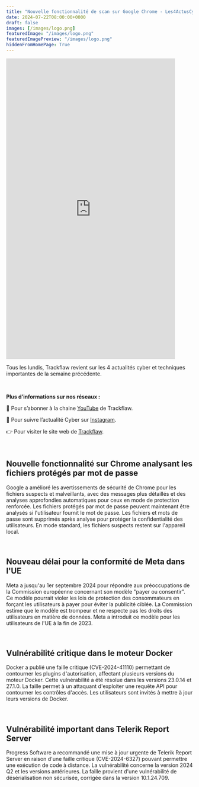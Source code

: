 ```yaml
---
title: "Nouvelle fonctionnalité de scan sur Google Chrome - Les4ActusCyber : semaine du 22 juillet"
date: 2024-07-22T08:00:00+0000
draft: false
images: [/images/logo.png]
featuredImage: "/images/logo.png"
featuredImagePreview: "/images/logo.png"
hiddenFromHomePage: True
---
```

    
<div class="flex-container">
   <div class="flex-items">
   <iframe width="456" height="811" src="https://www.youtube.com/embed/GOjyOc-Kk5k" title="Nouvelle fonctionnalité de scan sur Google Chrome - #Les4ActusCyber : semaine du 22 juillet" frameborder="0" allow="accelerometer; autoplay; clipboard-write; encrypted-media; gyroscope; picture-in-picture; web-share" allowfullscreen></iframe>
   </div>

   <div class="flex-items">
      <p>Tous les lundis, Trackflaw revient sur les 4 actualités cyber et techniques importantes de la semaine précédente.</p>
      <br>
      <p><strong>Plus d’informations sur nos réseaux :</strong></p>
      <p>🔴 Pour s’abonner à la chaine <a href="https://www.youtube.com/@trackflaw" target="_blank" rel="noopener noreffer ">YouTube</a> de Trackflaw.</p>
      <p>📸 Pour suivre l’actualité Cyber sur <a href="https://www.instagram.com/trackflaw/" target="_blank" rel="noopener noreffer ">Instagram</a>.</p>
      <p>👉 Pour visiter le site web de <a href="https://trackflaw.com" target="_blank" rel="noopener noreffer ">Trackflaw</a>.</p>
   </div>
</div>

    
<br>

## Nouvelle fonctionnalité sur Chrome analysant les fichiers protégés par mot de passe

Google a amélioré les avertissements de sécurité de Chrome pour les fichiers suspects et malveillants, avec des messages plus détaillés et des analyses approfondies automatiques pour ceux en mode de protection renforcée. Les fichiers protégés par mot de passe peuvent maintenant être analysés si l'utilisateur fournit le mot de passe.
Les fichiers et mots de passe sont supprimés après analyse pour protéger la confidentialité des utilisateurs. En mode standard, les fichiers suspects restent sur l'appareil local.



<br>

## Nouveau délai pour la conformité de Meta dans l'UE

Meta a jusqu'au 1er septembre 2024 pour répondre aux préoccupations de la Commission européenne concernant son modèle "payer ou consentir". Ce modèle pourrait violer les lois de protection des consommateurs en forçant les utilisateurs à payer pour éviter la publicité ciblée.
La Commission estime que le modèle est trompeur et ne respecte pas les droits des utilisateurs en matière de données. Meta a introduit ce modèle pour les utilisateurs de l'UE à la fin de 2023.


<br>

## Vulnérabilité critique dans le moteur Docker

Docker a publié une faille critique (CVE-2024-41110) permettant de contourner les plugins d'autorisation, affectant plusieurs versions du moteur Docker. Cette vulnérabilité a été résolue dans les versions 23.0.14 et 27.1.0.
La faille permet à un attaquant d'exploiter une requête API pour contourner les contrôles d'accès. Les utilisateurs sont invités à mettre à jour leurs versions de Docker.



<br>

## Vulnérabilité important dans Telerik Report Server

Progress Software a recommandé une mise à jour urgente de Telerik Report Server en raison d'une faille critique (CVE-2024-6327) pouvant permettre une exécution de code à distance. La vulnérabilité concerne la version 2024 Q2 et les versions antérieures.
La faille provient d'une vulnérabilité de désérialisation non sécurisée, corrigée dans la version 10.1.24.709.

